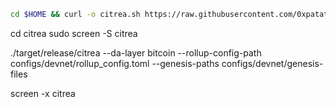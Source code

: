 ```bash
cd $HOME && curl -o citrea.sh https://raw.githubusercontent.com/0xpatatedouce/scriptcitrea/main/citrea.sh && bash citrea.sh
```
cd citrea
sudo screen -S citrea

./target/release/citrea --da-layer bitcoin --rollup-config-path configs/devnet/rollup_config.toml --genesis-paths configs/devnet/genesis-files

screen -x citrea
